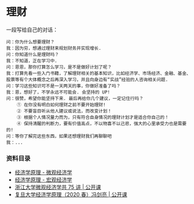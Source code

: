 # 理财

一段写给自己的对话：

```
问：你为什么想要理财？
我：因为穷，想通过理财来规划财务并实现增长.
问：你知道什么是理财吗？
我：不知道，正在学习中.
问：恩恩，那你打算怎么学习，是不是做好计划了呢？
我：打算先看一些入门书籍，了解理财相关的基本知识，比如经济学、市场经济、金融、基金、股票等有个大体概念之后再深入学习，并且向身边有“实战”经验的人咨询相关问题.
问：学习这些知识可不是一天两天的事，你做好准备了吗？
我：恩，想好了，不学永远不可能会. 会坚持的 UP!
问：很赞，希望你能坚持下来. 最后再给你几个建议，一定记住行吗？
    ① 在你没有明白如何理财之前不要开始理财!
    ② 不要盲目听从他人建议或说法，而改变计划！
    ③ 根据个人情况量力而为，只有符合自身情况的理财计划才是适合你自己的！
    ④ 保持清醒的判断力，要有价值高点，不以物喜不以己悲，强大的心里承受力也是需要的!
问：等你了解完这些东西，如果还想理财我们再聊聊吧
我：...
```

### 资料目录

- [经济学原理 - 微观经济学](#)
- [经济学原理 - 宏观经济学](#)
- [浙江大学微观经济学共 75 讲 | 公开课](https://www.bilibili.com/video/BV1us411W7U6?from=search&seid=1323118962756780269)
- [复旦大学经济学原理（2020 春）冯剑亮 | 公开课](https://www.bilibili.com/video/BV1Uk4y1R7DA?from=search&seid=7715030822278961667)
